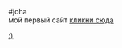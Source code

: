#joha        
мой первый сайт
[кликни сюда](mamatkulov05.github.io/github/)


[:)](https://mamatkulov05.github.io/src/)

